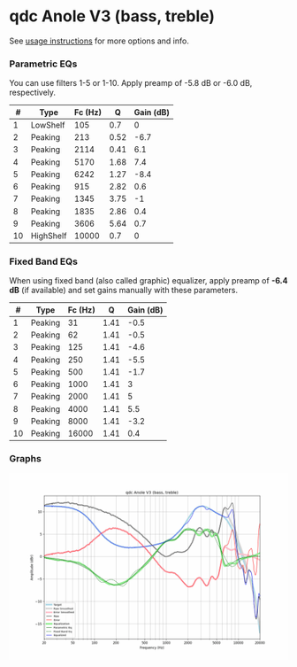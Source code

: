 # qdc Anole V3 (bass, treble)
See [usage instructions](https://github.com/jaakkopasanen/AutoEq#usage) for more options and info.

### Parametric EQs
You can use filters 1-5 or 1-10. Apply preamp of -5.8 dB or -6.0 dB, respectively.

|   # | Type      |   Fc (Hz) |    Q |   Gain (dB) |
|-----|-----------|-----------|------|-------------|
|   1 | LowShelf  |       105 | 0.7  |         0   |
|   2 | Peaking   |       213 | 0.52 |        -6.7 |
|   3 | Peaking   |      2114 | 0.41 |         6.1 |
|   4 | Peaking   |      5170 | 1.68 |         7.4 |
|   5 | Peaking   |      6242 | 1.27 |        -8.4 |
|   6 | Peaking   |       915 | 2.82 |         0.6 |
|   7 | Peaking   |      1345 | 3.75 |        -1   |
|   8 | Peaking   |      1835 | 2.86 |         0.4 |
|   9 | Peaking   |      3606 | 5.64 |         0.7 |
|  10 | HighShelf |     10000 | 0.7  |         0   |

### Fixed Band EQs
When using fixed band (also called graphic) equalizer, apply preamp of **-6.4 dB** (if available) and set gains manually with these parameters.

|   # | Type    |   Fc (Hz) |    Q |   Gain (dB) |
|-----|---------|-----------|------|-------------|
|   1 | Peaking |        31 | 1.41 |        -0.5 |
|   2 | Peaking |        62 | 1.41 |        -0.5 |
|   3 | Peaking |       125 | 1.41 |        -4.6 |
|   4 | Peaking |       250 | 1.41 |        -5.5 |
|   5 | Peaking |       500 | 1.41 |        -1.7 |
|   6 | Peaking |      1000 | 1.41 |         3   |
|   7 | Peaking |      2000 | 1.41 |         5   |
|   8 | Peaking |      4000 | 1.41 |         5.5 |
|   9 | Peaking |      8000 | 1.41 |        -3.2 |
|  10 | Peaking |     16000 | 1.41 |         0.4 |

### Graphs
![](./qdc%20Anole%20V3%20(bass,%20treble).png)
